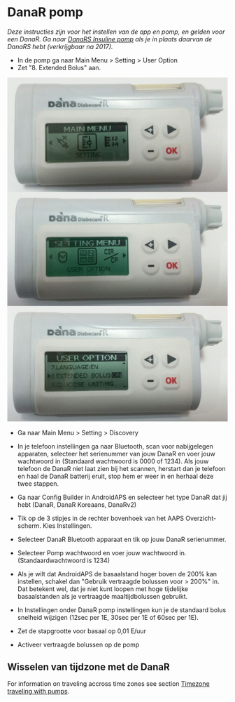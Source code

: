 # DanaR pomp

*Deze instructies zijn voor het instellen van de app en pomp, en gelden voor een DanaR. Ga naar [DanaRS Insuline pomp](./DanaRS-Insulin-Pump) als je in plaats daarvan de DanaRS hebt (verkrijgbaar na 2017).*

* In de pomp ga naar Main Menu > Setting > User Option
* Zet "8. Extended Bolus" aan.

![DanaR pomp](../images/danar1.png)

* Ga naar Main Menu > Setting > Discovery
* In je telefoon instellingen ga naar Bluetooth, scan voor nabijgelegen apparaten, selecteer het serienummer van jouw DanaR en voer jouw wachtwoord in (Standaard wachtwoord is 0000 of 1234). Als jouw telefoon de DanaR niet laat zien bij het scannen, herstart dan je telefoon en haal de DanaR batterij eruit, stop hem er weer in en herhaal deze twee stappen.

* Ga naar Config Builder in AndroidAPS en selecteer het type DanaR dat jij hebt (DanaR, DanaR Koreaans, DanaRv2)

* Tik op de 3 stipjes in de rechter bovenhoek van het AAPS Overzicht-scherm. Kies Instellingen.
* Selecteer DanaR Bluetooth apparaat en tik op jouw DanaR serienummer.
* Selecteer Pomp wachtwoord en voer jouw wachtwoord in. (Standaardwachtwoord is 1234)
* Als je wilt dat AndroidAPS de basaalstand hoger boven de 200% kan instellen, schakel dan "Gebruik vertraagde bolussen voor > 200%" in. Dat betekent wel, dat je niet kunt loopen met hoge tijdelijke basaalstanden als je vertraagde maaltijdbolussen gebruikt.
* In Instellingen onder DanaR pomp instellingen kun je de standaard bolus snelheid wijzigen (12sec per 1E, 30sec per 1E of 60sec per 1E).
* Zet de stapgrootte voor basaal op 0,01 E/uur
* Activeer vertraagde bolussen op de pomp

## Wisselen van tijdzone met de DanaR

For information on traveling accross time zones see section [Timezone traveling with pumps](../Usage/Timezone-traveling#danarv2-danars).